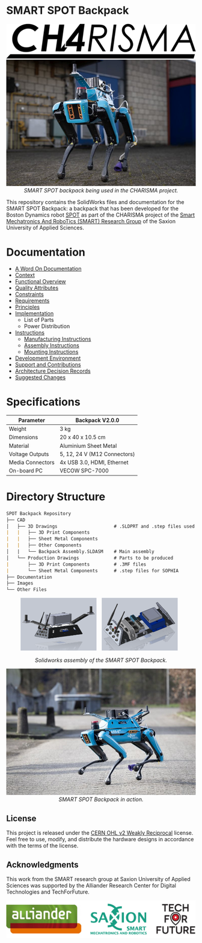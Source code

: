 # SMART SPOT Backpack

<p align="center" width="100%">
  <img src="./Images/Logos/charisma_logo_blackwhite.png">
    <img src="./Images/KIWA_Test_Day/KIWA_2.jpg">
    <br>
    <em>SMART SPOT backpack being used in the CHARISMA project.</em>
</p>

This repository contains the SolidWorks files and documentation for the SMART SPOT Backpack: a backpack that has been developed for the Boston Dynamics robot [SPOT](https://bostondynamics.com/products/spot/) as part of the CHARISMA project of the [Smart Mechatronics And RoboTics (SMART) Research Group](https://www.saxion.edu/business-and-research/research/smart-industry/mechatronics) of the Saxion University of Applied Sciences. 

# Documentation
  * [A Word On Documentation](/Documentation/00-title.md)
  * [Context](/Documentation/01-context.md)
  * [Functional Overview](/Documentation/02-functional-overview.md)
  * [Quality Attributes](/Documentation/03-quality-attributes.md)
  * [Constraints](/Documentation/04-constraints.md)
  * [Requirements](/Documentation/xx-requirements.md)
  * [Principles](/Documentation/05-principles.md)
  * [Implementation](/Documentation/07-Implementation.md)
    * List of Parts 
    * Power Distribution
  * [Instructions](/Documentation/8-instructions.md)
    * [Manufacturing Instructions](/Documentation/8.1-manufacturing-instructions.md)
    * [Assembly Instructions](/Documentation/8.2-assembly-instructions.md)
    * [Mounting Instructions](/Documentation/8.3-mounting-instructions.md)
  * [Development Environment](/Documentation/12-development-environment.md)
  * [Support and Contributions](/Documentation/11-support-and-contributions.md)
  * [Architecture Decision Records](/Documentation/11-decision-log.md)
  * [Suggested Changes](/Documentation/12-Suggested-Changes.md)

# Specifications

| Parameter | Backpack V2.0.0 | 
| --- | --- |
| Weight | 3 kg |
| Dimensions | 20 x 40 x 10.5 cm|
| Material | Aluminium Sheet Metal |
| Voltage Outputs | 5, 12, 24 V (M12 Connectors) |
| Media Connectors | 4x USB 3.0, HDMI, Ethernet |
| On-board PC | VECOW SPC-7000|

# Directory Structure

```md
SPOT Backpack Repository                
├── CAD 
│   ├── 3D Drawings                     # .SLDPRT and .step files used in the assembly
|   |   ├── 3D Print Components
|   |   ├── Sheet Metal Components
|   |   ├── Other Components
│   |   └── Backpack Assembly.SLDASM    # Main assembly
│   └── Production Drawings             # Parts to be produced
|       ├── 3D Print Components         # .3MF files
|       └── Sheet Metal Components      # .step files for SOPHIA
├── Documentation
├── Images
└── Other Files                         
```

<p align="center">
    <img src="./Images/CAD%20Images/full_backpack.png" style="display:inline-block; width:40%; margin-right:10px;">
    <img src="./Images/CAD%20Images/inner_backpack2.png" style="display:inline-block; width:40%; margin-right:10px;">
    <div style="clear:both;"></div>
    <div style="text-align: center;">
        <em>Solidworks assembly of the SMART SPOT Backpack.</em>
    </div>
</p>

<p align="center" width="100%">
    <img src="./Images/KIWA_Test_Day/KIWA_1.jpg">
    <br>
    <em>SMART SPOT Backpack in action.</em>
</p>

## License
This project is released under the [CERN OHL v2 Weakly Reciprocal](https://choosealicense.com/licenses/cern-ohl-w-2.0/) license. Feel free to use, modify, and distribute the hardware designs in accordance with the terms of the license.

## Acknowledgments
This work from the SMART research group at Saxion University of Applied Sciences was supported by the Alliander Research Center for Digital Technologies and TechForFuture.

<p align="center" width="100%">
    <img src="./Images/Logos/Partner_Logos.png">
</p>